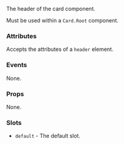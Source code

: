 The header of the card component.

Must be used within a `Card.Root` component.

### Attributes

Accepts the attributes of a `header` element.

### Events

None.

### Props

None.

### Slots

- `default` - The default slot.

<!-- @include(./example.md) -->

